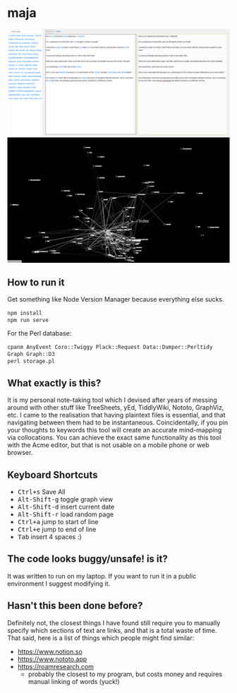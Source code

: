 # maja

![a screenshot](https://raw.githubusercontent.com/Tanami/maja/master/opt/maja.png)
![another screenshot](https://raw.githubusercontent.com/Tanami/maja/master/opt/graph.png)

## How to run it

Get something like Node Version Manager because everything else sucks.

```
npm install
npm run serve
```

For the Perl database:
```
cpanm AnyEvent Coro::Twiggy Plack::Request Data::Dumper::Perltidy Graph Graph::D3
perl storage.pl
```

## What exactly is this?
It is my personal note-taking tool which I devised after years of messing around with other stuff like TreeSheets, yEd, TiddlyWiki, Nototo, GraphViz, etc. I came to the realisation that having plaintext files is essential, and that navigating between them had to be instantaneous. Coincidentally, if you pin your thoughts to keywords this tool will create an accurate mind-mapping via collocations. You can achieve the exact same functionality as this tool with the Acme editor, but that is not usable on a mobile phone or web browser.

## Keyboard Shortcuts
- <kbd>Ctrl+s</kbd>  Save All
- <kbd>Alt-Shift-g</kbd>  toggle graph view
- <kbd>Alt-Shift-d</kbd>  insert current date
- <kbd>Alt-Shift-r</kbd>  load random page
- <kbd>Ctrl+a</kbd>  jump to start of line
- <kbd>Ctrl+e</kbd>  jump to end of line
- <kbd>Tab</kbd>  insert 4 spaces :}


## The code looks buggy/unsafe! is it?
It was written to run on my laptop. If you want to run it in a public environment I suggest modifying it.

## Hasn't this been done before?
Definitely not, the closest things I have found still require you to manually specify which sections of text are links, and that is a total waste of time. That said, here is a list of things which people might find similar:
 - https://www.notion.so
 - https://www.nototo.app
 - https://roamresearch.com
   - probably the closest to my program, but costs money and requires manual linking of words (yuck!)
